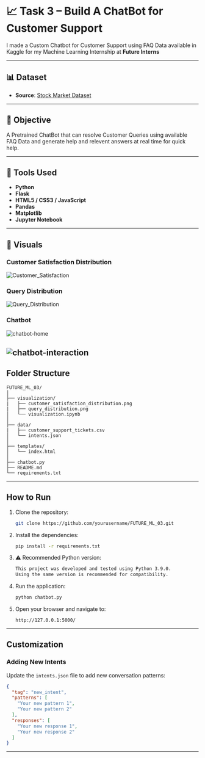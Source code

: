 # 📈 Task 3 – Build A ChatBot for Customer Support

I made a Custom Chatbot for Customer Support using FAQ Data available in Kaggle for my Machine Learning Internship at **Future Interns**

---

## 📊 Dataset
- **Source**: [Stock Market Dataset](https://www.kaggle.com/datasets/waseemalastal/customer-support-ticket-dataset)

---

## 🎯 Objective
A Pretrained ChatBot that can resolve Customer Queries using available FAQ Data and generate help and relevent answers at real time for quick help.

---

## 🧰 Tools Used

- **Python**
- **Flask**
- **HTML5 / CSS3 / JavaScript**
- **Pandas**
- **Matplotlib**
- **Jupyter Notebook** 

---

## 📸 Visuals

### Customer Satisfaction Distribution
![Customer_Satisfaction](visualization/customer_satisfaction_distribution.png)

### Query Distribution
![Query_Distribution](visualization/query_distribution.png)

### Chatbot
![chatbot-home](visualization/images/chatbot-home-1.png)

![chatbot-interaction](visualization/images/chatbot-interaction-1.png)
---
## Folder Structure

```
FUTURE_ML_03/
│
├── visualization/
|   ├── customer_satisfaction_distribution.png
|   ├── query_distribution.png
│   └── visualization.ipynb 
│
├── data/
|   ├── customer_support_tickets.csv
│   └── intents.json
│
├── templates/
│   └── index.html
│
├── chatbot.py
├── README.md
└── requirements.txt
```

---

## How to Run

1. Clone the repository:
   ```bash
   git clone https://github.com/yourusername/FUTURE_ML_03.git
   ```

2. Install the dependencies:
   ```bash
   pip install -r requirements.txt
   ```

3. ⚠️ Recommended Python version:
    ```bash
    This project was developed and tested using Python 3.9.0.
    Using the same version is recommended for compatibility.
    ```

4. Run the application:
   ```bash
   python chatbot.py
   ```

5. Open your browser and navigate to:
   ```
   http://127.0.0.1:5000/
   ```

---

## Customization

### Adding New Intents
Update the `intents.json` file to add new conversation patterns:

```json
{
  "tag": "new_intent",
  "patterns": [
    "Your new pattern 1",
    "Your new pattern 2"
  ],
  "responses": [
    "Your new response 1",
    "Your new response 2"
  ]
}
```

---

